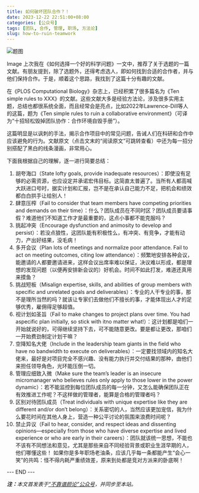 ```yaml
---
title: 如何破坏团队合作？！
date: 2023-12-22 22:51:00+08:00
categories: [公众号]
tags: [团队, 合作, 管理, 职场, 方法论]
slug: how-to-ruin-teamwork
---
```


<div class="p-3 text-center">
  <img class="img-fluid" src="/uploads/2023/1222/01.png" alt="题图" style="max-width:640px">
</div>

Image
上次我在《如何选择一个好的科学问题》一文中，推荐了关于选题的一篇文献。有朋友提到，除了选题外，还得考虑选人，即如何找到合适的合作者，并与他们保持合作。于是，顺着这个思路，我找到了这篇十分有趣的文献。

在《PLOS Computational Biology》杂志上，已经积累了很多篇名为《Ten simple rules to XXX》的文献。这些文献大多是经验方法论，涉及很多实用主题，总结也都很系统全面，而且经常会是亮点，比如2022年Lawrence-Dill等人的这篇，题为《Ten simple rules to ruin a collaborative environment》（可译为“十招轻松毁掉团队协作：合作环境自毁手册”）。

这篇明显是以讽刺的手法，揭示合作项目中的常见问题，告诫人们在科研和合作中应该避免的行为。文献原文（点击文末的“阅读原文”可跳转查看）中还为每一招分别搭配了黑白的线条漫画，非常用心。

下面我根据自己的理解，逐一进行简要总结：

1. 胡夸海口（State lofty goals, provide inadequate resources）：即使没有足够的必需资源，也应设定并承诺宏伟目标。这简直太普遍了。当所有人都高喊大跃进口号时，据实计划和汇报，岂不是在承认自己能力不足，把机会和绩效都白白拱手让给别人！
2. 肆意压榨（Fail to consider that team members have competing priorities and demands on their time）：什么？团队成员在不同时区？团队成员要请事假？难道他们不知道工作才是最重要的，这点小事都不能克服吗？
3. 挑起冲突（Encourage dysfunction and animosity to develop and persist）：若没点狼性，这团队能有积极性么，有冲突、有竞争，才能有动力，产出好结果，没毛病！
4. 多开会议（Plan lots of meetings and normalize poor attendance. Fail to act on meeting outcomes, citing low attendance）：频繁地安排各种会议，能邀请的人都要邀请进来，这样会议出席率难以保证，决议难以形成，都是理想的发现问题（以便再安排新会议的）好机会。时间不如此打发，难道还真用来摸鱼？
5. 挑战短板（Misalign expertise, skills, and abilities of group members with specific and unrelated goals and deliverables）：专业的人干专业的事，那不是理所当然的吗？就该让专家们去做他们不擅长的事，才能体现出人才的足够优秀，雇佣得足够超值。
6. 视计划如圣旨（Fail to make changes to project plans over time. You had aspecific plan initially, so stick with itno matter what!）：这计划都是咱们一开始就说好的，可得继续坚持下去，可不能随意更改。要是都让更改，那咱们一开始费劲制定计划干嘛？
7. 空降知名大佬（Include in the leadership team giants in the field who have no bandwidth to execute on deliverables）：一定要找领域内的知名大佬来，最好是对项目完全不感兴趣、没有能力执行并交付结果的那种，由他们来担任领导角色，光环能压倒一切。
8. 管理应细致入微（Make sure the team’s leader is an insecure micromanager who believes rules only apply to those lower in the power dynamic）：若不能监控到每位团队成员的每一分钟，又怎么能确保团队正在有效推进工作呢？不这样做的管理者，能算是合格的管理者吗？
9. 区别对待团队成员（Treat individuals with unique expertise like they are different and/or don’t belong）：关系密切的人，当然应该更加宠信，我为什么要花时间在其他人身上，营造一种公平讨论的氛围来浪费时间呢？
10. 禁止异议（Fail to hear, consider, and respect ideas and dissenting opinions—especially from those who have diverse expertise and lived experience or who are early in their careers）：团队就该统一思想，不能也不该有不同想法和意见，尤其是那些来自不同经验背景或职业生涯早期的人，他们哪懂这些！
如果你是多年职场老油条，应该几乎每一条都能产生“会心一笑”的共鸣：怪不得内耗严重绩效差，原来到处都是竞对方派来的卧底啊！

<div class="p-5 text-center">--- END ---</div>

<i><b>注：</b>本文首发表于[“不靠谱颜论”公众号](https://mp.weixin.qq.com/s/sczQOaZo3wtAc5bvfFuoHA)，并同步至本站。</i>
